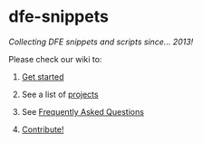 dfe-snippets
============

_Collecting DFE snippets and scripts since... 2013!_

Please check our wiki to:

1. [Get started](https://bitbucket.org/customcomputing/dfe-snippets/wiki/Users)

2. See a list of [projects](https://bitbucket.org/customcomputing/dfe-snippets/wiki/Projects)

3. See [Frequently Asked Questions](https://bitbucket.org/customcomputing/dfe-snippets/wiki/FAQ)

4. [Contribute!](https://bitbucket.org/customcomputing/dfe-snippets/wiki/Contributing)
